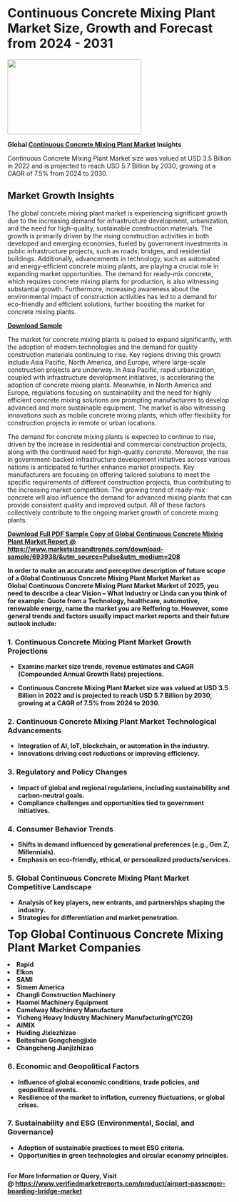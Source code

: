 <H1>Continuous Concrete Mixing Plant Market Size, Growth and Forecast from 2024 - 2031</H1><img class="aligncenter size-medium wp-image-584254" src="https://thirdeyenews.in/wp-content/uploads/2024/09/Global-Market-Research-300x168.jpeg" alt="" width="300" height="168" /><p><strong>Global&nbsp;<a href="https://www.marketsizeandtrends.com/download-sample/693938/&amp;utm_source=Pulse&amp;utm_medium=208">Continuous Concrete Mixing Plant Market</a> Insights</strong></p><p>Continuous Concrete Mixing Plant Market size was valued at USD 3.5 Billion in 2022 and is projected to reach USD 5.7 Billion by 2030, growing at a CAGR of 7.5% from 2024 to 2030.</p><p><h2>Market Growth Insights</h2> <p>The global concrete mixing plant market is experiencing significant growth due to the increasing demand for infrastructure development, urbanization, and the need for high-quality, sustainable construction materials. The growth is primarily driven by the rising construction activities in both developed and emerging economies, fueled by government investments in public infrastructure projects, such as roads, bridges, and residential buildings. Additionally, advancements in technology, such as automated and energy-efficient concrete mixing plants, are playing a crucial role in expanding market opportunities. The demand for ready-mix concrete, which requires concrete mixing plants for production, is also witnessing substantial growth. Furthermore, increasing awareness about the environmental impact of construction activities has led to a demand for eco-friendly and efficient solutions, further boosting the market for concrete mixing plants.</p> <p><strong><a href="#">Download Sample</a></strong></p> <p>The market for concrete mixing plants is poised to expand significantly, with the adoption of modern technologies and the demand for quality construction materials continuing to rise. Key regions driving this growth include Asia Pacific, North America, and Europe, where large-scale construction projects are underway. In Asia Pacific, rapid urbanization, coupled with infrastructure development initiatives, is accelerating the adoption of concrete mixing plants. Meanwhile, in North America and Europe, regulations focusing on sustainability and the need for highly efficient concrete mixing solutions are prompting manufacturers to develop advanced and more sustainable equipment. The market is also witnessing innovations such as mobile concrete mixing plants, which offer flexibility for construction projects in remote or urban locations.</p> <p>The demand for concrete mixing plants is expected to continue to rise, driven by the increase in residential and commercial construction projects, along with the continued need for high-quality concrete. Moreover, the rise in government-backed infrastructure development initiatives across various nations is anticipated to further enhance market prospects. Key manufacturers are focusing on offering tailored solutions to meet the specific requirements of different construction projects, thus contributing to the increasing market competition. The growing trend of ready-mix concrete will also influence the demand for advanced mixing plants that can provide consistent quality and improved output. All of these factors collectively contribute to the ongoing market growth of concrete mixing plants.</p> <p><strong><a href="#"></p><p><span class=""><strong>Download Full PDF Sample Copy of Global Continuous Concrete Mixing Plant Market Report</strong> @ <a href="https://www.marketsizeandtrends.com/download-sample/693938/&amp;utm_source=Pulse&amp;utm_medium=208" target="_blank">https://www.marketsizeandtrends.com/download-sample/693938/&amp;utm_source=Pulse&amp;utm_medium=208</a></span></p><p>In order to make an accurate and perceptive description of future scope of a Global&nbsp;Continuous Concrete Mixing Plant Market Market as Global&nbsp;Continuous Concrete Mixing Plant Market Market of 2025, you need to describe a clear Vision &ndash; What Industry or Linda can you think of for example: Quote from a Technology, healthcare, automotive, renewable energy, name the market you are Reffering to. However, some general trends and factors usually impact market reports and their future outlook include:</p><h3>1.&nbsp;<strong>Continuous Concrete Mixing Plant Market Growth Projections</strong></h3><ul><li>Examine market size trends, revenue estimates and CAGR (Compounded Annual Growth Rate) projections.</li><li><p>Continuous Concrete Mixing Plant Market size was valued at USD 3.5 Billion in 2022 and is projected to reach USD 5.7 Billion by 2030, growing at a CAGR of 7.5% from 2024 to 2030.</p></li></ul><h3>2.&nbsp;<strong>Continuous Concrete Mixing Plant Market Technological Advancements</strong></h3><ul><li>Integration of AI, IoT, blockchain, or automation in the industry.</li><li>Innovations driving cost reductions or improving efficiency.</li></ul><h3>3.&nbsp;<strong>Regulatory and Policy Changes</strong></h3><ul><li>Impact of global and regional regulations, including sustainability and carbon-neutral goals.</li><li>Compliance challenges and opportunities tied to government initiatives.</li></ul><h3>4.&nbsp;<strong>Consumer Behavior Trends</strong></h3><ul><li>Shifts in demand influenced by generational preferences (e.g., Gen Z, Millennials).</li><li>Emphasis on eco-friendly, ethical, or personalized products/services.</li></ul><h3>5.&nbsp;<strong>Global Continuous Concrete Mixing Plant Market Competitive Landscape</strong></h3><ul><li>Analysis of key players, new entrants, and partnerships shaping the industry.</li><li>Strategies for differentiation and market penetration.</li></ul><p data-pm-slice="1 1 []"><span style="color: inherit; font-family: inherit; font-size: 25px;">Top Global Continuous Concrete Mixing Plant Market Companies</span></p><div class="" data-test-id=""><p><li>Rapid</li><li> Elkon</li><li> SAMI</li><li> Simem America</li><li> Changli Construction Machinery</li><li> Haomei Machinery Equipment</li><li> Camelway Machinery Manufacture</li><li> Yicheng Heavy Industry Machinery Manufacturing(YCZG)</li><li> AIMIX</li><li> Huiding Jixiezhizao</li><li> Beiteshun Gongchengjixie</li><li> Changcheng Jianjizhizao</li></p></div><h3>6.&nbsp;<strong>Economic and Geopolitical Factors</strong></h3><ul><li>Influence of global economic conditions, trade policies, and geopolitical events.</li><li>Resilience of the market to inflation, currency fluctuations, or global crises.</li></ul><h3>7.&nbsp;<strong>Sustainability and ESG (Environmental, Social, and Governance)</strong></h3><ul><li>Adoption of sustainable practices to meet ESG criteria.</li><li>Opportunities in green technologies and circular economy principles.</li></ul><h2><strong style="font-size: 14px;">For More Information or Query, Visit @&nbsp;</strong><a style="background-color: #ffffff; font-size: 14px;" href="https://www.marketsizeandtrends.com/report/continuous-concrete-mixing-plant-market/" target="_blank">https://www.verifiedmarketreports.com/product/airport-passenger-boarding-bridge-market</a></h2>
